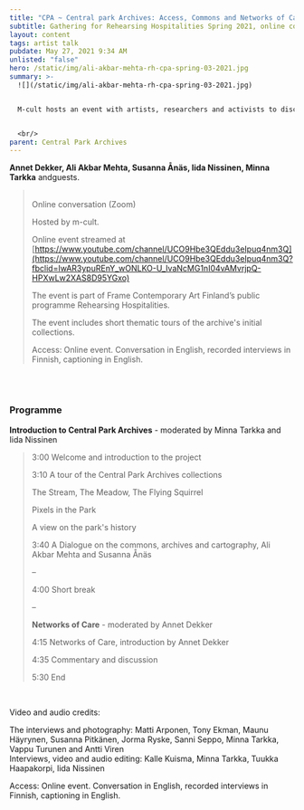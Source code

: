 ```yaml
---
title: "CPA ~ Central park Archives: Access, Commons and Networks of Care"
subtitle: Gathering for Rehearsing Hospitalities Spring 2021, online conversation 3
layout: content
tags: artist talk
pubdate: May 27, 2021 9:34 AM
unlisted: "false"
hero: /static/img/ali-akbar-mehta-rh-cpa-spring-03-2021.jpg
summary: >-
  ![](/static/img/ali-akbar-mehta-rh-cpa-spring-03-2021.jpg)


  M-cult hosts an event with artists, researchers and activists to discuss notions of access within contexts of urban spaces and online resources. How to think about care, commoning and governance in these hybrid networks of social, ecological and digital?


  <br/>
parent: Central Park Archives
---
```

**Annet Dekker, Ali Akbar Mehta, Susanna Ånäs, Iida Nissinen, Minna Tarkka** andguests.

> \
> Online conversation (Zoom)
>
> Hosted by m-cult.
>
> Online event streamed at [https://www.youtube.com/channel/UCO9Hbe3QEddu3eIpuq4nm3Q](https://www.youtube.com/channel/UCO9Hbe3QEddu3eIpuq4nm3Q?fbclid=IwAR3ypuREnY_wONLKO-U_IvaNcMG1nI04vAMvrjpQ-HPXwLw2XAS8D95YGxo)
>
> The event is part of Frame Contemporary Art Finland’s public programme Rehearsing Hospitalities.
>
> The event includes short thematic tours of the archive's initial collections.
>
> Access: Online event. Conversation in English, recorded interviews in Finnish, captioning in English.

\
<br/>

### Programme

**Introduction to Central Park Archives** - moderated by Minna Tarkka and Iida Nissinen

> 3:00 Welcome and introduction to the project
>
> 3:10 A tour of the Central Park Archives collections
>
> The Stream, The Meadow, The Flying Squirrel
>
> Pixels in the Park
>
> A view on the park's history
>
> 3:40 A Dialogue on the commons, archives and cartography, Ali Akbar Mehta and Susanna Ånäs
>
> –
>
> 4:00 Short break
>
> –
>
> **Networks of Care** - moderated by Annet Dekker
>
> 4:15 Networks of Care, introduction by Annet Dekker
>
> 4:35 Commentary and discussion
>
> 5:30 End

<br/>

Video and audio credits:

The interviews and photography: Matti Arponen, Tony Ekman, Maunu Häyrynen, Susanna Pitkänen, Jorma Ryske, Sanni Seppo, Minna Tarkka, Vappu Turunen and Antti Viren\
Interviews, video and audio editing: Kalle Kuisma, Minna Tarkka, Tuukka Haapakorpi, Iida Nissinen

Access: Online event. Conversation in English, recorded interviews in Finnish, captioning in English.